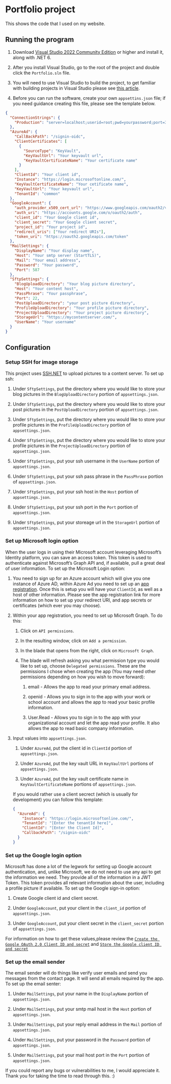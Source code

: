 # Portfolio project

This shows the code that I used on my website.

## Running the program

1. Download [Visual Studio 2022 Community Edition](https://visualstudio.microsoft.com/vs/community/) or higher and install it, along with .NET 6.

2. After you install Visual Studio, go to the root of the project and double click the `Portfolio.sln` file.

3. You will need to use Visual Studio to build the project, to get familiar with building projects in Visual Studio please see [this article](https://docs.microsoft.com/en-us/visualstudio/ide/walkthrough-building-an-application?view=vs-2022).

4. Before you can run the software, create your own `appsettins.json` file; if you need guidance creating this file, please see the template below.

```json
{
  "ConnectionStrings": {
    "Production": "server=localhost;userid=root;pwd=yourpassword;port=3306;database=portfolio"
  },
  "AzureAd": {
    "CallBackPath": "/signin-oidc",
    "ClientCertificates": [
      {
        "SourceType": "KeyVault",
        "KeyVaultUrl": "Your keyvault url",
        "KeyVaultCertificateName": "Your certificate name"
      }
    ],
    "ClientId": "Your client id",
    "Instance": "https://login.microsoftonline.com/",
    "KeyVaultCertificateName": "Your cetificate name",
    "KeyVaultUrl": "Your keyvault url",
    "TenantId": "common"
  },
  "GoogleAccount": {
    "auth_provider_x509_cert_url": "https://www.googleapis.com/oauth2/v1/certs",
    "auth_uri": "https://accounts.google.com/o/oauth2/auth",
    "client_id": "Your Google client id",
    "client_secret": "Your Google client secret",
    "project_id": "Your project id",
    "redirect_uris": ["Your redirect URIs"],
    "token_uri": "https://oauth2.googleapis.com/token"
  },
  "MailSettings": {
    "DisplayName": "Your display name",
    "Host": "Your smtp server (StartTLS)",
    "Mail": "Your email address",
    "Password": "Your password",
    "Port": 587
  },
  "SftpSettings": {
    "BlogUploadDirectory": "Your blog picture directory",
    "Host": "Your content host",
    "PassPhrase": "Your passphrase",
    "Port": 22,
    "PostUploadDirectory": "your post picture directory",
    "ProfileUploadDirectory": "Your profile picture directory",
    "ProjectUploadDirectory": "Your project picture directory",
    "StorageUrl": "https://mycontentserver.com/",
    "UserName": "Your username"
  }
}
```

## Configuration

### **Setup SSH for image storage**

This project uses [SSH.NET](https://github.com/sshnet/SSH.NET/) to upload pictures to a content server. To set up ssh:

1. Under `SftpSettings`, put the directory where you would like to store your blog pictures in the `BlogUploadDirectory` portion of `appsettings.json`.

2. Under `SftpSettings`, put the directory where you would like to store your post pictures in the `PostUploadDirectory` portion of `appsettings.json`.

3. Under `SftpSettings`, put the directory where you would like to store your profile pictures in the `ProfileUploadDirectory` portion of `appsettings.json`.

4. Under `SftpSettings`, put the directory where you would like to store your profile pictures in the `ProjectUploadDirectory` portion of `appsettings.json`.

5. Under `SftpSettings`, put your ssh username in the `UserName` portion of `appsettings.json`.

6. Under `SftpSettings`, put your ssh pass phrase in the `PassPhrase` portion of `appsettings.json`.

7. Under `SftpSettings`, put your ssh host in the `Host` portion of `appsettings.json`.

8. Under `SftpSettings`, put your ssh port in the `Port` portion of `appsettings.json`.

9. Under `SftpSettings`, put your storeage url in the `StorageUrl` portion of `appsettings.json`.

### **Set up Microsoft login option**

When the user logs in using their Microsoft account leveraging Microsoft’s Identity platform, you can save an access token. This token is used to authenticate against Microsoft’s Graph API and, if available, pull a great deal of user information. To set up the Microsoft Login option:

1.  You need to sign up for an Azure account which will give you one instance of Azure AD, within Azure Ad you need to set up an [app registration](https://docs.microsoft.com/en-us/azure/active-directory/develop/quickstart-register-app). Once this is setup you will have your `ClientId`, as well as a host of other information. Please see the app registration link for more information on how to set up your redirect URI, and app secrets or certificates (which ever you may choose).

2.  Within your app registration, you need to set up Microsoft Graph. To do this:

    1. Click on `API permissions`.

    2. In the resulting window, click on `Add a permission`.

    3. In the blade that opens from the right, click on `Microsoft Graph`.

    4. The blade will refresh asking you what permission type you would like to set up, choose `Delegated permissions`. These are the permissions I chose when creating the app (You may need other permissions depending on how you wish to move forward):

       1. email - Allows the app to read your primary email address.

       2. openid - Allows you to sign in to the app with your work or school account and allows the app to read your basic profile information.

       3. User.Read - Allows you to sign in to the app with your organizational account and let the app read your profile. It also allows the app to read basic company information.

3.  Input values into `appsettings.json`.

    1. Under `AzureAd`, put the client id in `ClientId` portion of `appsettings.json`.

    2. Under `AzureAd`, put the key vault URL in `KeyVaultUrl` portions of `appsettings.json`.

    3. Under `AzureAd`, put the key vault certificate name in `KeyVaultCertificateName` portions of `appsettings.json`.

    If you would rather use a client secrect (which is usually for development) you can follow this template:

    ```json
    {
      "AzureAd": {
        "Instance": "https://login.microsoftonline.com/",
        "TenantId": "[Enter the tenantId here]",
        "ClientId": "[Enter the Client Id]",
        "CallbackPath": "/signin-oidc"
      }
    }
    ```

### **Set up the Google login option**

Microsoft has done a lot of the legwork for setting up Google account authentication, and, unlike Microsoft, we do not need to use any api to get the information we need. They provide all of the information in a JWT Token. This token provides all relevant information about the user, including a profile picture if available. To set up the Google sign-in option:

1. Create Google client id and client secret.

2. Under `GoogleAccount`, put your client in the `client_id` portion of `appsettings.json`.

3. Under `GoogleAccount`, put your client secret in the `client_secret` portion of `appsettings.json`.

For information on how to get these values,please review the [`Create the Google OAuth 2.0 Client ID and secret`](https://docs.microsoft.com/en-us/aspnet/core/security/authentication/social/google-logins?view=aspnetcore-6.0) and [`Store the Google client ID and secret`](https://docs.microsoft.com/en-us/aspnet/core/security/authentication/social/google-logins?view=aspnetcore-6.0#store-the-google-client-id-and-secret)

### **Set up the email sender**

The email sender will do things like verify user emails and send you messages from the contact page. It will send all emails required by the app.
To set up the email senter:

1. Under `MailSettings`, put your name in the `DisplayName` portion of `appsettings.json`.

2. Under `MailSettings`, put your smtp mail host in the `Host` portion of `appsettings.json`.

3. Under `MailSettings`, put your reply email address in the `Mail` portion of `appsettings.json`.

4. Under `MailSettings`, put your password in the `Password` portion of `appsettings.json`.

5. Under `MailSettings`, put your mail host port in the `Port` portion of `appsettings.json`.

If you could report any bugs or vulnerabilities to me, I would appreciate it. Thank you for taking the time to read through this. :)
